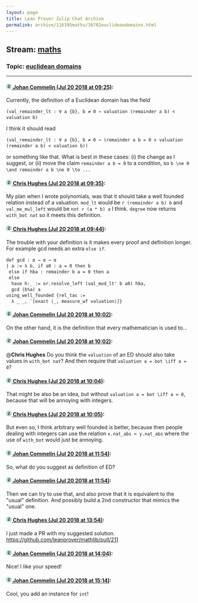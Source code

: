```yaml
---
layout: page
title: Lean Prover Zulip Chat Archive 
permalink: archive/116395maths/39702euclideandomains.html
---
```


## Stream: [maths](index.html)
### Topic: [euclidean domains](39702euclideandomains.html)

---

#### [![Click to go to Zulip](../../assets/img/zulip2.png) Johan Commelin (Jul 20 2018 at 09:25)](https://leanprover.zulipchat.com/#narrow/stream/116395-maths/topic/euclidean%20domains/near/129982059):
Currently, the definition of a Euclidean domain has the field
```lean
(val_remainder_lt : ∀ a {b}, b ≠ 0 → valuation (remainder a b) < valuation b)
```
I think it should read
```lean
(val_remainder_lt : ∀ a {b}, b ≠ 0 → (remainder a b = 0 ∨ valuation (remainder a b) < valuation b))
```
or something like that. What is best in these cases:
(i) the change as I suggest, or
(ii) move the claim `remainder a b = 0` to a condition, so `b \ne 0 \and remainder a b \ne 0 \to ...`

#### [![Click to go to Zulip](../../assets/img/zulip2.png) Chris Hughes (Jul 20 2018 at 09:35)](https://leanprover.zulipchat.com/#narrow/stream/116395-maths/topic/euclidean%20domains/near/129982412):
My plan when I wrote polynomials, was that it should take a well founded relation instead of a valuation. `mod_lt` would be `r (remainder a b) b` and `val_me_mul_left` would be `not r (a * b) a` I think. `degree` now returns `with_bot nat` so it meets this definition.

#### [![Click to go to Zulip](../../assets/img/zulip2.png) Chris Hughes (Jul 20 2018 at 09:44)](https://leanprover.zulipchat.com/#narrow/stream/116395-maths/topic/euclidean%20domains/near/129982687):
The trouble with your definition is it makes every proof and definition longer. For example gcd needs an extra `else if`.
```lean
def gcd : α → α → α
| a := λ b, if a0 : a = 0 then b 
 else if hba : remainder b a = 0 then a
 else
  have h:_ := or.resolve_left (val_mod_lt' b a0) hba,
  gcd (b%a) a
using_well_founded {rel_tac :=
  λ _ _, `[exact ⟨_, measure_wf valuation⟩]}
```

#### [![Click to go to Zulip](../../assets/img/zulip2.png) Johan Commelin (Jul 20 2018 at 10:02)](https://leanprover.zulipchat.com/#narrow/stream/116395-maths/topic/euclidean%20domains/near/129983245):
On the other hand, it is the definition that every mathematician is used to...

#### [![Click to go to Zulip](../../assets/img/zulip2.png) Johan Commelin (Jul 20 2018 at 10:02)](https://leanprover.zulipchat.com/#narrow/stream/116395-maths/topic/euclidean%20domains/near/129983258):
@**Chris Hughes** Do you think the `valuation` of an ED should also take values in `with_bot nat`? And then require that `valuation a = bot \iff a = 0`?

#### [![Click to go to Zulip](../../assets/img/zulip2.png) Chris Hughes (Jul 20 2018 at 10:04)](https://leanprover.zulipchat.com/#narrow/stream/116395-maths/topic/euclidean%20domains/near/129983274):
That might be also be an idea, but without `valuation a = bot \iff a = 0`, because that will be annoying with integers.

#### [![Click to go to Zulip](../../assets/img/zulip2.png) Chris Hughes (Jul 20 2018 at 10:05)](https://leanprover.zulipchat.com/#narrow/stream/116395-maths/topic/euclidean%20domains/near/129983330):
But even so, I think arbitrary well founded is better, because then people dealing with integers can use the relation `x.nat_abs < y.nat_abs` where the use of `with_bot` would just be annoying.

#### [![Click to go to Zulip](../../assets/img/zulip2.png) Johan Commelin (Jul 20 2018 at 11:54)](https://leanprover.zulipchat.com/#narrow/stream/116395-maths/topic/euclidean%20domains/near/129987066):
So, what do you suggest as definition of ED?

#### [![Click to go to Zulip](../../assets/img/zulip2.png) Johan Commelin (Jul 20 2018 at 11:54)](https://leanprover.zulipchat.com/#narrow/stream/116395-maths/topic/euclidean%20domains/near/129987081):
Then we can try to use that, and also prove that it is equivalent to the "usual" definition. And possibly build a 2nd constructor that mimics the "usual" one.

#### [![Click to go to Zulip](../../assets/img/zulip2.png) Chris Hughes (Jul 20 2018 at 13:54)](https://leanprover.zulipchat.com/#narrow/stream/116395-maths/topic/euclidean%20domains/near/129992150):
I just made a PR with my suggested solution. https://github.com/leanprover/mathlib/pull/211

#### [![Click to go to Zulip](../../assets/img/zulip2.png) Johan Commelin (Jul 20 2018 at 14:04)](https://leanprover.zulipchat.com/#narrow/stream/116395-maths/topic/euclidean%20domains/near/129992659):
Nice! I like your speed!

#### [![Click to go to Zulip](../../assets/img/zulip2.png) Johan Commelin (Jul 20 2018 at 15:14)](https://leanprover.zulipchat.com/#narrow/stream/116395-maths/topic/euclidean%20domains/near/129996118):
Cool, you add an instance for `int`!

